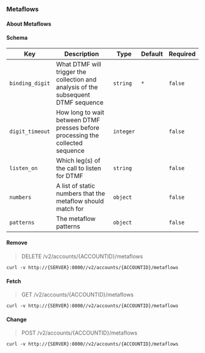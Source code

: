 ### Metaflows

#### About Metaflows

#### Schema

Key | Description | Type | Default | Required
--- | ----------- | ---- | ------- | --------
`binding_digit` | What DTMF will trigger the collection and analysis of the subsequent DTMF sequence | `string` | `*` | `false`
`digit_timeout` | How long to wait between DTMF presses before processing the collected sequence | `integer` |   | `false`
`listen_on` | Which leg(s) of the call to listen for DTMF | `string` |   | `false`
`numbers` | A list of static numbers that the metaflow should match for | `object` |   | `false`
`patterns` | The metaflow patterns | `object` |   | `false`


#### Remove

> DELETE /v2/accounts/{ACCOUNTID}/metaflows

```curl
curl -v http://{SERVER}:8000//v2/accounts/{ACCOUNTID}/metaflows
```

#### Fetch

> GET /v2/accounts/{ACCOUNTID}/metaflows

```curl
curl -v http://{SERVER}:8000//v2/accounts/{ACCOUNTID}/metaflows
```

#### Change

> POST /v2/accounts/{ACCOUNTID}/metaflows

```curl
curl -v http://{SERVER}:8000//v2/accounts/{ACCOUNTID}/metaflows
```


